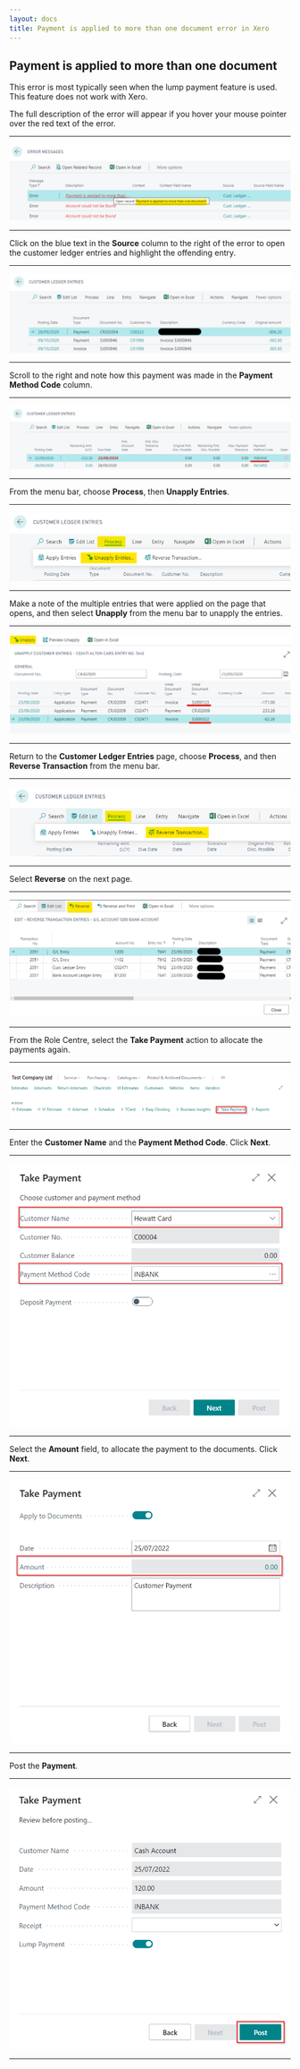 ```yaml
---
layout: docs
title: Payment is applied to more than one document error in Xero
---
```


## Payment is applied to more than one document  

This error is most typically seen when the lump payment feature is used. This feature does not work with Xero.

The full description of the error will appear if you hover your mouse pointer over the red text of the error.

---

![](media/xero-payment-is-applied-to-more-than-one-document.png)

---

Click on the blue text in the **Source** column to the right of the error to open the customer ledger entries and highlight the offending entry.

---

![](media/xero-cust-ledger-entries1.png)

---

Scroll to the right and note how this payment was made in the **Payment Method Code** column.

---

![](media/xero-cust-ledger-entries2.png)

---

From the menu bar, choose **Process**, then **Unapply Entries**.

---

![](media/garagehive-process-unapply-entries.png)

---

Make a note of the multiple entries that were applied on the page that opens, and then select **Unapply** from the menu bar to unapply the entries.

---

![](media/xero-unapply-cust-ledger-entries.png)

---

Return to the **Customer Ledger Entries** page, choose **Process**, and then **Reverse Transaction** from the menu bar.

---

![](media/garagehive-cust-ledger-entries-reverse-trx.png)

---

Select **Reverse** on the next page. 

---

![](media/garagehive-cust-ledger-entries-reverse-trx2.png)

---

From the Role Centre, select the **Take Payment** action to allocate the payments again.

---

![](media/garagehive-take-payment-role-centre.png)

---

Enter the **Customer Name** and the **Payment Method Code**. Click **Next**. 

---

![](media/garagehive-take-payment-role-centre2.png)

---

Select the **Amount** field, to allocate the payment to the documents. Click **Next**.

---

![](media/garagehive-take-payment-role-centre3.png)

---

Post the **Payment**.

---

![](media/garagehive-take-payment-role-centre4.png)

---